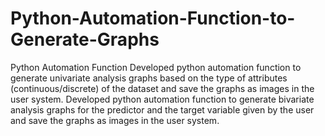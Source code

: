 # Python-Automation-Function-to-Generate-Graphs
Python Automation Function
Developed python automation function to generate univariate analysis graphs based on the type of attributes (continuous/discrete) of the dataset and save the graphs as images in the user system. 
Developed python automation function to generate bivariate analysis graphs for the predictor and the target variable given by the user and save the graphs as images in the user system. 
